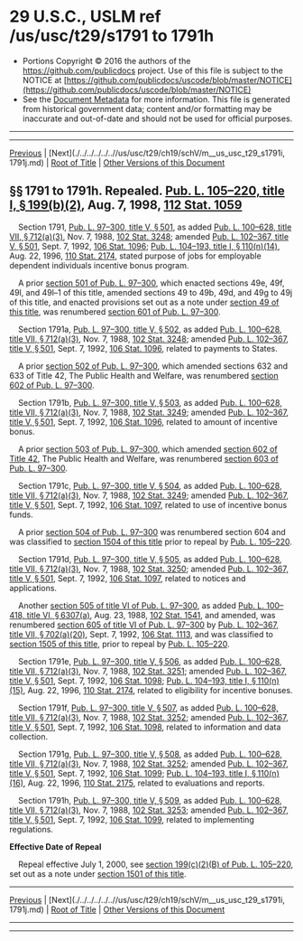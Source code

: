 ---
---

# 29 U.S.C., USLM ref /us/usc/t29/s1791 to 1791h

* Portions Copyright © 2016 the authors of the https://github.com/publicdocs project.
  Use of this file is subject to the NOTICE at [https://github.com/publicdocs/uscode/blob/master/NOTICE](https://github.com/publicdocs/uscode/blob/master/NOTICE)
* See the [Document Metadata](././../../../../..//README.md) for more information.
  This file is generated from historical government data; content and/or formatting may be inaccurate and out-of-date and should not be used for official purposes.

----------
----------

[Previous](./../../../../..//us/usc/t29/ch19/schV/m__us_usc_t29_ch19_schV.md) | [Next](./../../../../..//us/usc/t29/ch19/schV/m__us_usc_t29_s1791i, 1791j.md) | [Root of Title](./../../../../../) | [Other Versions of this Document](https://publicdocs.github.io/go/links?ns=uslm&ref=%2Fus%2Fusc%2Ft29%2Fs1791+to+1791h)

## §§ 1791 to 1791h. Repealed. [Pub. L. 105–220, title I, § 199(b)(2)][/us/pl/105/220/s199/b/2], Aug. 7, 1998, [112 Stat. 1059][/us/stat/112/1059]

    Section 1791, [Pub. L. 97–300, title V, § 501][/us/pl/97/300/s501], as added [Pub. L. 100–628, title VII, § 712(a)(3)][/us/pl/100/628/s712/a/3], Nov. 7, 1988, [102 Stat. 3248][/us/stat/102/3248]; amended [Pub. L. 102–367, title V, § 501][/us/pl/102/367/s501], Sept. 7, 1992, [106 Stat. 1096][/us/stat/106/1096]; [Pub. L. 104–193, title I, § 110(n)(14)][/us/pl/104/193/s110/n/14], Aug. 22, 1996, [110 Stat. 2174][/us/stat/110/2174], stated purpose of jobs for employable dependent individuals incentive bonus program.

    A prior [section 501 of Pub. L. 97–300][/us/pl/97/300/s501], which enacted sections 49e, 49f, 49l, and 49l–1 of this title, amended sections 49 to 49b, 49d, and 49g to 49j of this title, and enacted provisions set out as a note under [section 49 of this title][/us/usc/t29/s49], was renumbered [section 601 of Pub. L. 97–300][/us/pl/97/300/s601].

    Section 1791a, [Pub. L. 97–300, title V, § 502][/us/pl/97/300/s502], as added [Pub. L. 100–628, title VII, § 712(a)(3)][/us/pl/100/628/s712/a/3], Nov. 7, 1988, [102 Stat. 3248][/us/stat/102/3248]; amended [Pub. L. 102–367, title V, § 501][/us/pl/102/367/s501], Sept. 7, 1992, [106 Stat. 1096][/us/stat/106/1096], related to payments to States.

    A prior [section 502 of Pub. L. 97–300][/us/pl/97/300/s502], which amended sections 632 and 633 of Title 42, The Public Health and Welfare, was renumbered [section 602 of Pub. L. 97–300][/us/pl/97/300/s602].

    Section 1791b, [Pub. L. 97–300, title V, § 503][/us/pl/97/300/s503], as added [Pub. L. 100–628, title VII, § 712(a)(3)][/us/pl/100/628/s712/a/3], Nov. 7, 1988, [102 Stat. 3249][/us/stat/102/3249]; amended [Pub. L. 102–367, title V, § 501][/us/pl/102/367/s501], Sept. 7, 1992, [106 Stat. 1096][/us/stat/106/1096], related to amount of incentive bonus.

    A prior [section 503 of Pub. L. 97–300][/us/pl/97/300/s503], which amended [section 602 of Title 42][/us/usc/t42/s602], The Public Health and Welfare, was renumbered [section 603 of Pub. L. 97–300][/us/pl/97/300/s603].

    Section 1791c, [Pub. L. 97–300, title V, § 504][/us/pl/97/300/s504], as added [Pub. L. 100–628, title VII, § 712(a)(3)][/us/pl/100/628/s712/a/3], Nov. 7, 1988, [102 Stat. 3249][/us/stat/102/3249]; amended [Pub. L. 102–367, title V, § 501][/us/pl/102/367/s501], Sept. 7, 1992, [106 Stat. 1097][/us/stat/106/1097], related to use of incentive bonus funds.

    A prior [section 504 of Pub. L. 97–300][/us/pl/97/300/s504] was renumbered section 604 and was classified to [section 1504 of this title][/us/usc/t29/s1504] prior to repeal by [Pub. L. 105–220][/us/pl/105/220].

    Section 1791d, [Pub. L. 97–300, title V, § 505][/us/pl/97/300/s505], as added [Pub. L. 100–628, title VII, § 712(a)(3)][/us/pl/100/628/s712/a/3], Nov. 7, 1988, [102 Stat. 3250][/us/stat/102/3250]; amended [Pub. L. 102–367, title V, § 501][/us/pl/102/367/s501], Sept. 7, 1992, [106 Stat. 1097][/us/stat/106/1097], related to notices and applications.

    Another [section 505 of title VI of Pub. L. 97–300][/us/pl/97/300/s505], as added [Pub. L. 100–418, title VI, § 6307(a)][/us/pl/100/418/s6307/a], Aug. 23, 1988, [102 Stat. 1541][/us/stat/102/1541], and amended, was renumbered [section 605 of title VI of Pub. L. 97–300][/us/pl/97/300/s605] by [Pub. L. 102–367, title VII, § 702(a)(20)][/us/pl/102/367/s702/a/20], Sept. 7, 1992, [106 Stat. 1113][/us/stat/106/1113], and was classified to [section 1505 of this title][/us/usc/t29/s1505], prior to repeal by [Pub. L. 105–220][/us/pl/105/220].

    Section 1791e, [Pub. L. 97–300, title V, § 506][/us/pl/97/300/s506], as added [Pub. L. 100–628, title VII, § 712(a)(3)][/us/pl/100/628/s712/a/3], Nov. 7, 1988, [102 Stat. 3251][/us/stat/102/3251]; amended [Pub. L. 102–367, title V, § 501][/us/pl/102/367/s501], Sept. 7, 1992, [106 Stat. 1098][/us/stat/106/1098]; [Pub. L. 104–193, title I, § 110(n)(15)][/us/pl/104/193/s110/n/15], Aug. 22, 1996, [110 Stat. 2174][/us/stat/110/2174], related to eligibility for incentive bonuses.

    Section 1791f, [Pub. L. 97–300, title V, § 507][/us/pl/97/300/s507], as added [Pub. L. 100–628, title VII, § 712(a)(3)][/us/pl/100/628/s712/a/3], Nov. 7, 1988, [102 Stat. 3252][/us/stat/102/3252]; amended [Pub. L. 102–367, title V, § 501][/us/pl/102/367/s501], Sept. 7, 1992, [106 Stat. 1098][/us/stat/106/1098], related to information and data collection.

    Section 1791g, [Pub. L. 97–300, title V, § 508][/us/pl/97/300/s508], as added [Pub. L. 100–628, title VII, § 712(a)(3)][/us/pl/100/628/s712/a/3], Nov. 7, 1988, [102 Stat. 3252][/us/stat/102/3252]; amended [Pub. L. 102–367, title V, § 501][/us/pl/102/367/s501], Sept. 7, 1992, [106 Stat. 1099][/us/stat/106/1099]; [Pub. L. 104–193, title I, § 110(n)(16)][/us/pl/104/193/s110/n/16], Aug. 22, 1996, [110 Stat. 2175][/us/stat/110/2175], related to evaluations and reports.

    Section 1791h, [Pub. L. 97–300, title V, § 509][/us/pl/97/300/s509], as added [Pub. L. 100–628, title VII, § 712(a)(3)][/us/pl/100/628/s712/a/3], Nov. 7, 1988, [102 Stat. 3253][/us/stat/102/3253]; amended [Pub. L. 102–367, title V, § 501][/us/pl/102/367/s501], Sept. 7, 1992, [106 Stat. 1099][/us/stat/106/1099], related to implementing regulations.

 __Effective Date of Repeal__ 

    Repeal effective July 1, 2000, see [section 199(c)(2)(B) of Pub. L. 105–220][/us/pl/105/220/s199/c/2/B], set out as a note under [section 1501 of this title][/us/usc/t29/s1501].

----------

[Previous](./../../../../..//us/usc/t29/ch19/schV/m__us_usc_t29_ch19_schV.md) | [Next](./../../../../..//us/usc/t29/ch19/schV/m__us_usc_t29_s1791i, 1791j.md) | [Root of Title](./../../../../../) | [Other Versions of this Document](https://publicdocs.github.io/go/links?ns=uslm&ref=%2Fus%2Fusc%2Ft29%2Fs1791+to+1791h)

----------
----------

[/us/pl/105/220/s199/b/2]: https://publicdocs.github.io/go/links?ns=uslm&ref=%2Fus%2Fpl%2F105%2F220%2Fs199%2Fb%2F2
[/us/stat/112/1059]: https://publicdocs.github.io/go/links?ns=uslm&ref=%2Fus%2Fstat%2F112%2F1059
[/us/pl/97/300/s501]: https://publicdocs.github.io/go/links?ns=uslm&ref=%2Fus%2Fpl%2F97%2F300%2Fs501
[/us/pl/100/628/s712/a/3]: https://publicdocs.github.io/go/links?ns=uslm&ref=%2Fus%2Fpl%2F100%2F628%2Fs712%2Fa%2F3
[/us/stat/102/3248]: https://publicdocs.github.io/go/links?ns=uslm&ref=%2Fus%2Fstat%2F102%2F3248
[/us/pl/102/367/s501]: https://publicdocs.github.io/go/links?ns=uslm&ref=%2Fus%2Fpl%2F102%2F367%2Fs501
[/us/stat/106/1096]: https://publicdocs.github.io/go/links?ns=uslm&ref=%2Fus%2Fstat%2F106%2F1096
[/us/pl/104/193/s110/n/14]: https://publicdocs.github.io/go/links?ns=uslm&ref=%2Fus%2Fpl%2F104%2F193%2Fs110%2Fn%2F14
[/us/stat/110/2174]: https://publicdocs.github.io/go/links?ns=uslm&ref=%2Fus%2Fstat%2F110%2F2174
[/us/pl/97/300/s501]: https://publicdocs.github.io/go/links?ns=uslm&ref=%2Fus%2Fpl%2F97%2F300%2Fs501
[/us/usc/t29/s49]: https://publicdocs.github.io/go/links?ns=uslm&ref=%2Fus%2Fusc%2Ft29%2Fs49
[/us/pl/97/300/s601]: https://publicdocs.github.io/go/links?ns=uslm&ref=%2Fus%2Fpl%2F97%2F300%2Fs601
[/us/pl/97/300/s502]: https://publicdocs.github.io/go/links?ns=uslm&ref=%2Fus%2Fpl%2F97%2F300%2Fs502
[/us/pl/100/628/s712/a/3]: https://publicdocs.github.io/go/links?ns=uslm&ref=%2Fus%2Fpl%2F100%2F628%2Fs712%2Fa%2F3
[/us/stat/102/3248]: https://publicdocs.github.io/go/links?ns=uslm&ref=%2Fus%2Fstat%2F102%2F3248
[/us/pl/102/367/s501]: https://publicdocs.github.io/go/links?ns=uslm&ref=%2Fus%2Fpl%2F102%2F367%2Fs501
[/us/stat/106/1096]: https://publicdocs.github.io/go/links?ns=uslm&ref=%2Fus%2Fstat%2F106%2F1096
[/us/pl/97/300/s502]: https://publicdocs.github.io/go/links?ns=uslm&ref=%2Fus%2Fpl%2F97%2F300%2Fs502
[/us/pl/97/300/s602]: https://publicdocs.github.io/go/links?ns=uslm&ref=%2Fus%2Fpl%2F97%2F300%2Fs602
[/us/pl/97/300/s503]: https://publicdocs.github.io/go/links?ns=uslm&ref=%2Fus%2Fpl%2F97%2F300%2Fs503
[/us/pl/100/628/s712/a/3]: https://publicdocs.github.io/go/links?ns=uslm&ref=%2Fus%2Fpl%2F100%2F628%2Fs712%2Fa%2F3
[/us/stat/102/3249]: https://publicdocs.github.io/go/links?ns=uslm&ref=%2Fus%2Fstat%2F102%2F3249
[/us/pl/102/367/s501]: https://publicdocs.github.io/go/links?ns=uslm&ref=%2Fus%2Fpl%2F102%2F367%2Fs501
[/us/stat/106/1096]: https://publicdocs.github.io/go/links?ns=uslm&ref=%2Fus%2Fstat%2F106%2F1096
[/us/pl/97/300/s503]: https://publicdocs.github.io/go/links?ns=uslm&ref=%2Fus%2Fpl%2F97%2F300%2Fs503
[/us/usc/t42/s602]: https://publicdocs.github.io/go/links?ns=uslm&ref=%2Fus%2Fusc%2Ft42%2Fs602
[/us/pl/97/300/s603]: https://publicdocs.github.io/go/links?ns=uslm&ref=%2Fus%2Fpl%2F97%2F300%2Fs603
[/us/pl/97/300/s504]: https://publicdocs.github.io/go/links?ns=uslm&ref=%2Fus%2Fpl%2F97%2F300%2Fs504
[/us/pl/100/628/s712/a/3]: https://publicdocs.github.io/go/links?ns=uslm&ref=%2Fus%2Fpl%2F100%2F628%2Fs712%2Fa%2F3
[/us/stat/102/3249]: https://publicdocs.github.io/go/links?ns=uslm&ref=%2Fus%2Fstat%2F102%2F3249
[/us/pl/102/367/s501]: https://publicdocs.github.io/go/links?ns=uslm&ref=%2Fus%2Fpl%2F102%2F367%2Fs501
[/us/stat/106/1097]: https://publicdocs.github.io/go/links?ns=uslm&ref=%2Fus%2Fstat%2F106%2F1097
[/us/pl/97/300/s504]: https://publicdocs.github.io/go/links?ns=uslm&ref=%2Fus%2Fpl%2F97%2F300%2Fs504
[/us/usc/t29/s1504]: https://publicdocs.github.io/go/links?ns=uslm&ref=%2Fus%2Fusc%2Ft29%2Fs1504
[/us/pl/105/220]: https://publicdocs.github.io/go/links?ns=uslm&ref=%2Fus%2Fpl%2F105%2F220
[/us/pl/97/300/s505]: https://publicdocs.github.io/go/links?ns=uslm&ref=%2Fus%2Fpl%2F97%2F300%2Fs505
[/us/pl/100/628/s712/a/3]: https://publicdocs.github.io/go/links?ns=uslm&ref=%2Fus%2Fpl%2F100%2F628%2Fs712%2Fa%2F3
[/us/stat/102/3250]: https://publicdocs.github.io/go/links?ns=uslm&ref=%2Fus%2Fstat%2F102%2F3250
[/us/pl/102/367/s501]: https://publicdocs.github.io/go/links?ns=uslm&ref=%2Fus%2Fpl%2F102%2F367%2Fs501
[/us/stat/106/1097]: https://publicdocs.github.io/go/links?ns=uslm&ref=%2Fus%2Fstat%2F106%2F1097
[/us/pl/97/300/s505]: https://publicdocs.github.io/go/links?ns=uslm&ref=%2Fus%2Fpl%2F97%2F300%2Fs505
[/us/pl/100/418/s6307/a]: https://publicdocs.github.io/go/links?ns=uslm&ref=%2Fus%2Fpl%2F100%2F418%2Fs6307%2Fa
[/us/stat/102/1541]: https://publicdocs.github.io/go/links?ns=uslm&ref=%2Fus%2Fstat%2F102%2F1541
[/us/pl/97/300/s605]: https://publicdocs.github.io/go/links?ns=uslm&ref=%2Fus%2Fpl%2F97%2F300%2Fs605
[/us/pl/102/367/s702/a/20]: https://publicdocs.github.io/go/links?ns=uslm&ref=%2Fus%2Fpl%2F102%2F367%2Fs702%2Fa%2F20
[/us/stat/106/1113]: https://publicdocs.github.io/go/links?ns=uslm&ref=%2Fus%2Fstat%2F106%2F1113
[/us/usc/t29/s1505]: https://publicdocs.github.io/go/links?ns=uslm&ref=%2Fus%2Fusc%2Ft29%2Fs1505
[/us/pl/105/220]: https://publicdocs.github.io/go/links?ns=uslm&ref=%2Fus%2Fpl%2F105%2F220
[/us/pl/97/300/s506]: https://publicdocs.github.io/go/links?ns=uslm&ref=%2Fus%2Fpl%2F97%2F300%2Fs506
[/us/pl/100/628/s712/a/3]: https://publicdocs.github.io/go/links?ns=uslm&ref=%2Fus%2Fpl%2F100%2F628%2Fs712%2Fa%2F3
[/us/stat/102/3251]: https://publicdocs.github.io/go/links?ns=uslm&ref=%2Fus%2Fstat%2F102%2F3251
[/us/pl/102/367/s501]: https://publicdocs.github.io/go/links?ns=uslm&ref=%2Fus%2Fpl%2F102%2F367%2Fs501
[/us/stat/106/1098]: https://publicdocs.github.io/go/links?ns=uslm&ref=%2Fus%2Fstat%2F106%2F1098
[/us/pl/104/193/s110/n/15]: https://publicdocs.github.io/go/links?ns=uslm&ref=%2Fus%2Fpl%2F104%2F193%2Fs110%2Fn%2F15
[/us/stat/110/2174]: https://publicdocs.github.io/go/links?ns=uslm&ref=%2Fus%2Fstat%2F110%2F2174
[/us/pl/97/300/s507]: https://publicdocs.github.io/go/links?ns=uslm&ref=%2Fus%2Fpl%2F97%2F300%2Fs507
[/us/pl/100/628/s712/a/3]: https://publicdocs.github.io/go/links?ns=uslm&ref=%2Fus%2Fpl%2F100%2F628%2Fs712%2Fa%2F3
[/us/stat/102/3252]: https://publicdocs.github.io/go/links?ns=uslm&ref=%2Fus%2Fstat%2F102%2F3252
[/us/pl/102/367/s501]: https://publicdocs.github.io/go/links?ns=uslm&ref=%2Fus%2Fpl%2F102%2F367%2Fs501
[/us/stat/106/1098]: https://publicdocs.github.io/go/links?ns=uslm&ref=%2Fus%2Fstat%2F106%2F1098
[/us/pl/97/300/s508]: https://publicdocs.github.io/go/links?ns=uslm&ref=%2Fus%2Fpl%2F97%2F300%2Fs508
[/us/pl/100/628/s712/a/3]: https://publicdocs.github.io/go/links?ns=uslm&ref=%2Fus%2Fpl%2F100%2F628%2Fs712%2Fa%2F3
[/us/stat/102/3252]: https://publicdocs.github.io/go/links?ns=uslm&ref=%2Fus%2Fstat%2F102%2F3252
[/us/pl/102/367/s501]: https://publicdocs.github.io/go/links?ns=uslm&ref=%2Fus%2Fpl%2F102%2F367%2Fs501
[/us/stat/106/1099]: https://publicdocs.github.io/go/links?ns=uslm&ref=%2Fus%2Fstat%2F106%2F1099
[/us/pl/104/193/s110/n/16]: https://publicdocs.github.io/go/links?ns=uslm&ref=%2Fus%2Fpl%2F104%2F193%2Fs110%2Fn%2F16
[/us/stat/110/2175]: https://publicdocs.github.io/go/links?ns=uslm&ref=%2Fus%2Fstat%2F110%2F2175
[/us/pl/97/300/s509]: https://publicdocs.github.io/go/links?ns=uslm&ref=%2Fus%2Fpl%2F97%2F300%2Fs509
[/us/pl/100/628/s712/a/3]: https://publicdocs.github.io/go/links?ns=uslm&ref=%2Fus%2Fpl%2F100%2F628%2Fs712%2Fa%2F3
[/us/stat/102/3253]: https://publicdocs.github.io/go/links?ns=uslm&ref=%2Fus%2Fstat%2F102%2F3253
[/us/pl/102/367/s501]: https://publicdocs.github.io/go/links?ns=uslm&ref=%2Fus%2Fpl%2F102%2F367%2Fs501
[/us/stat/106/1099]: https://publicdocs.github.io/go/links?ns=uslm&ref=%2Fus%2Fstat%2F106%2F1099
[/us/pl/105/220/s199/c/2/B]: https://publicdocs.github.io/go/links?ns=uslm&ref=%2Fus%2Fpl%2F105%2F220%2Fs199%2Fc%2F2%2FB
[/us/usc/t29/s1501]: https://publicdocs.github.io/go/links?ns=uslm&ref=%2Fus%2Fusc%2Ft29%2Fs1501


